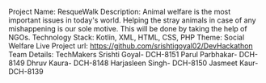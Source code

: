 Project Name: ResqueWalk
Description: Animal welfare is the most important issues in today's world. Helping the stray animals in case of any mishappening is our sole motive. This will be done by taking the help of NGOs.
Technology Stack: Kotlin, XML, HTML, CSS, PHP
Theme: Social Welfare
Live Project url: https://github.com/srishtigoyal02/DevHackathon
Team Details: TechMakers
Srishti Goyal- DCH-8151
Parul Parbhakar- DCH-8149
Dhruv Kaura- DCH-8148
Harjasleen Singh- DCH-8150
Jasmeet Kaur- DCH-8139
